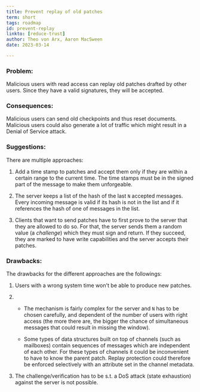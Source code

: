 ```yaml
---
title: Prevent replay of old patches
term: short
tags: roadmap
id: prevent-replay
linkto: [reduce-trust]
author: Theo von Arx, Aaron MacSween
date: 2023-03-14

---
```


### Problem:

Malicious users with read access can replay old patches drafted by other
users. Since they have a valid signatures, they will be accepted.

### Consequences:

Malicious users can send old checkpoints and thus reset documents.
Malicious users could also generate a lot of traffic which might result
in a Denial of Service attack.

### Suggestions:

There are multiple approaches:

1.  Add a time stamp to patches and accept them only if they are within
    a certain range to the current time. The time stamps must be in the
    signed part of the message to make them unforgeable.

2.  The server keeps a list of the hash of the last `N` accepted
    messages. Every incoming message is valid if its hash is not in the
    list and if it references the hash of one of messages in the list.

3.  Clients that want to send patches have to first prove to the server
    that they are allowed to do so. For that, the server sends them a
    random value (a *challenge*) which they must sign and return. If
    they succeed, they are marked to have write capabilities and the
    server accepts their patches.

### Drawbacks:

The drawbacks for the different approaches are the followings:

1.  Users with a wrong system time won't be able to produce new patches.

2.  -   The mechanism is fairly complex for the server and `N` has to be
        chosen carefully, and dependent of the number of users with
        right access (the more there are, the bigger the chance of
        simultaneous messages that could result in missing the window).

    -   Some types of data structures built on top of channels (such as
        mailboxes) contain sequences of messages which are independent
        of each other. For these types of channels it could be
        inconvenient to have to know the parent patch. Replay protection
        could therefore be enforced selectively with an attribute set in
        the channel metadata.

3.  The challenge/verification has to be s.t. a
    DoS attack
    (state exhaustion) against the server is not possible.
